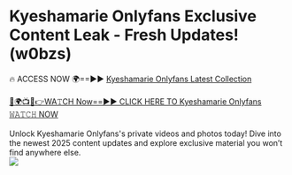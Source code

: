 # Kyeshamarie Onlyfans Exclusive Content Leak - Fresh Updates! (w0bzs)

🔥 ACCESS NOW 🌍==►► <a href="https://tinyurl.com/kvy9nzfs" rel="nofollow">Kyeshamarie Onlyfans Latest Collection</a>
<br><br>
[🔴🌍📺📱👉WA𝚃CH Now==►► CLICK HERE TO Kyeshamarie Onlyfans 𝚆𝙰𝚃𝙲𝙷 NOW](https://tinyurl.com/kvy9nzfs)
<br><br>
Unlock Kyeshamarie Onlyfans's private videos and photos today! Dive into the newest 2025 content updates and explore exclusive material you won’t find anywhere else.
<br>
<a href="https://tinyurl.com/kvy9nzfs" rel="nofollow" data-target="animated-image.originalLink"><img src="https://camo.githubusercontent.com/8a4f000d20f83aca3bf7ec5f350d767afa0574a8a352519fd8cfa583a6f93a33/68747470733a2f2f692e696d6775722e636f6d2f644a486b345a712e676966" data-canonical-src="https://i.imgur.com/dJHk4Zq.gif" style="max-width: 100%; display: inline-block;" data-target="animated-image.originalImage"></a>
<br>
